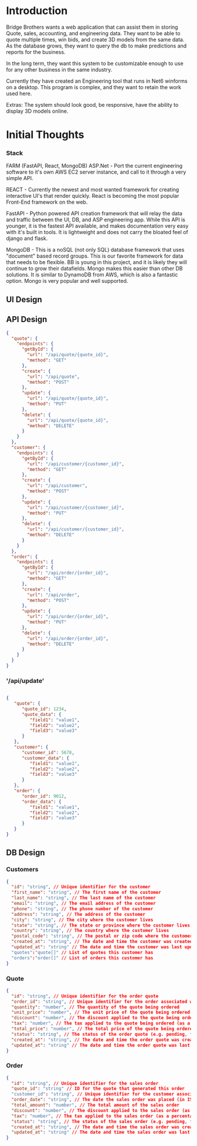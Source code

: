 # Introduction

Bridge Brothers wants a web application that can assist them in storing Quote, sales, accounting, and engineering data. They want to be able to quote multiple times, win bids, and create 3D models from the same data. As the database grows, they want to query the db to make predictions and reports for the business.

In the long term, they want this system to be customizable enough to use for any other business in the same industry.

Currently they have created an Engineering tool that runs in Net6 winforms on a desktop. This program is complex, and they want to retain the work used here.

Extras: The system should look good, be responsive, have the ability to display 3D models online.

# Initial Thoughts

### Stack

FARM (FastAPI, React, MongoDB)
ASP.Net - Port the current engineering software to it's own AWS EC2 server instance, and call to it through a very simple API.

REACT - Currently the newest and most wanted framework for creating interactive UI's that render quickly. React is becoming the most popular Front-End framework on the web.

FastAPI - Python powered API creation framework that will relay the data and traffic between the UI, DB, and ASP engineering app. While this API is younger, it is the fastest API available, and makes documentation very easy with it's built in tools. It is lightweight and does not carry the bloated feel of django and flask.

MongoDB - This is a noSQL (not only SQL) database framework that uses "document" based record groups. This is our favorite framework for data that needs to be flexible. BB is young in this project, and it is likely they will continue to grow their datafields. Mongo makes this easier than other DB solutions. It is similar to DynamoDB from AWS, which is also a fantastic option. Mongo is very popular and well supported.

## UI Design


## API Design

```json
{
  "quote": {
    "endpoints": {
      "getById": {
        "url": "/api/quote/{quote_id}",
        "method": "GET"
      },
      "create": {
        "url": "/api/quote",
        "method": "POST"
      },
      "update": {
        "url": "/api/quote/{quote_id}",
        "method": "PUT"
      },
      "delete": {
        "url": "/api/quote/{quote_id}",
        "method": "DELETE"
      }
    }
  },
  "customer": {
    "endpoints": {
      "getById": {
        "url": "/api/customer/{customer_id}",
        "method": "GET"
      },
      "create": {
        "url": "/api/customer",
        "method": "POST"
      },
      "update": {
        "url": "/api/customer/{customer_id}",
        "method": "PUT"
      },
      "delete": {
        "url": "/api/customer/{customer_id}",
        "method": "DELETE"
      }
    }
  },
  "order": {
    "endpoints": {
      "getById": {
        "url": "/api/order/{order_id}",
        "method": "GET"
      },
      "create": {
        "url": "/api/order",
        "method": "POST"
      },
      "update": {
        "url": "/api/order/{order_id}",
        "method": "PUT"
      },
      "delete": {
        "url": "/api/order/{order_id}",
        "method": "DELETE"
      }
    }
  }
}
```

### '/api/update'
```json

{
   "quote": {
      "quote_id": 1234,
      "quote_data": {
         "field1": "value1",
         "field2": "value2",
         "field3": "value3"
      }
   },
   "customer": {
      "customer_id": 5678,
      "customer_data": {
         "field1": "value1",
         "field2": "value2",
         "field3": "value3"
      }
   },
   "order": {
      "order_id": 9012,
      "order_data": {
         "field1": "value1",
         "field2": "value2",
         "field3": "value3"
      }
   }
}

```

## DB Design

### Customers
```json
{
  "id": "string", // Unique identifier for the customer
  "first_name": "string", // The first name of the customer
  "last_name": "string", // The last name of the customer
  "email": "string", // The email address of the customer
  "phone": "string", // The phone number of the customer
  "address": "string", // The address of the customer
  "city": "string", // The city where the customer lives
  "state": "string", // The state or province where the customer lives
  "country": "string", // The country where the customer lives
  "postal_code": "string", // The postal or zip code where the customer lives
  "created_at": "string", // The date and time the customer was created (in ISO 8601 format)
  "updated_at": "string" // The date and time the customer was last updated (in ISO 8601 format)
  "quotes":"quote[]" // List of quotes this customer has
  "orders":"order[]" // List of orders this customer has
}

```

### Quote
```json
{
  "id": "string", // Unique identifier for the order quote
  "order_id": "string", // Unique identifier for the order associated with the quote
  "quantity": "number", // The quantity of the quote being ordered
  "unit_price": "number", // The unit price of the quote being ordered
  "discount": "number", // The discount applied to the quote being ordered (as a percentage)
  "tax": "number", // The tax applied to the quote being ordered (as a percentage)
  "total_price": "number", // The total price of the quote being ordered (including discounts and taxes)
  "status": "string", // The status of the order quote (e.g. pending, fulfilled, cancelled)
  "created_at": "string", // The date and time the order quote was created (in ISO 8601 format)
  "updated_at": "string" // The date and time the order quote was last updated (in ISO 8601 format)
}
```

### Order
```json
{
  "id": "string", // Unique identifier for the sales order
  "quote_id": "string" // ID for the quote that generated this order
  "customer_id": "string", // Unique identifier for the customer associated with the sales order
  "order_date": "string", // The date the sales order was placed (in ISO 8601 format)
  "total_amount": "number", // The total amount of the sales order
  "discount": "number", // The discount applied to the sales order (as a percentage)
  "tax": "number", // The tax applied to the sales order (as a percentage)
  "status": "string", // The status of the sales order (e.g. pending, fulfilled, cancelled)
  "created_at": "string", // The date and time the sales order was created (in ISO 8601 format)
  "updated_at": "string" // The date and time the sales order was last updated (in ISO 8601 format)
}
```
